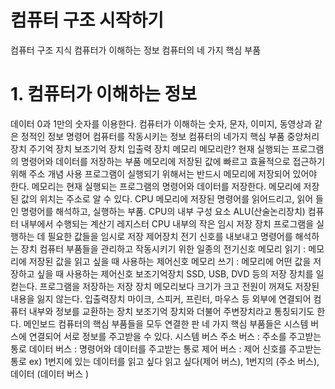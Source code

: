 # 컴퓨터 구조 시작하기
컴퓨터 구조 지식
컴퓨터가 이해하는 정보
컴퓨터의 네 가지 핵심 부품
# 1. 컴퓨터가 이해하는 정보
데이터
0과 1만의 숫자를 이용한다.
컴퓨터가 이해하는 숫자, 문자, 이미지, 동영상과 같은 정적인 정보
명령어
컴퓨터를 작동시키는 정보
컴퓨터의 네가지 핵심 부품
중앙처리 장치
주기억 장치
보조기억 장치
입출력 장치
메모리
메모리란?
현재 실행되는 프로그램의 명령어와 데이터를 저장하는 부품
메모리에 저장된 값에 빠르고 효율적으로 접근하기 위해 주소 개념 사용
프로그램이 실행되기 위해서는 반드시 메모리에 저장되어 있어야 한다.
메모리는 현재 실행되는 프로그램의 명령어와 데이터를 저장한다.
메모리에 저장된 값의 위치는 주소로 알 수 있다.
CPU
메모리에 저장된 명령어를 읽어드리고, 읽어 들인 명령어를 해석하고, 실행하는 부품.
CPU의 내부 구성 요소
ALU(산술논리장치)
컴퓨터 내부에서 수행되는 계산기
레지스터
CPU 내부의 작은 임시 저장 장치
프로그램을 실행하는 데 필요한 값들을 임시로 저장
제어장치
전기 신호를 내보내고 명령어를 해석하는 장치
컴퓨터 부품들을 관리하고 작동시키기 위한 일종의 전기신호
메모리 읽기 : 메모리에 저장된 값을 읽고 싶을 때 사용하는 제어신호
메모리 쓰기 : 메모리에 어떤 값을 저장하고 싶을 때 사용하는 제어신호
보조기억장치
SSD, USB, DVD 등의 저장 장치를 일컫는다.
프로그램을 저장하는 저장 장치
메모리보다 크기가 크고 전원이 꺼져도 저장된 내용을 잃지 않는다.
입출력장치
마이크, 스피커, 프린터, 마우스 등 외부에 연결되어 컴퓨터 내부와 정보를 교환하는 장치
보조기억 장치와 더불어 주변장치라고 통칭되기도 한다.
메인보드
컴퓨터의 핵심 부품들을 모두 연결한 판
네 가지 핵심 부품들은 시스템 버스에 연결되어 서로 정보를 주고받을 수 있다.
시스템 버스
주소 버스 : 주소를 주고받는 통로
데이터 버스 : 명령어와 데이터를 주고받는 통로
제어 버스 : 제어 신호를 주고받는 통로
ex) 1번지에 있는 데이터를 읽고 싶다
읽고 싶다(제어 버스), 1번지의 (주소 버스), 데이터 (데이터 버스 )